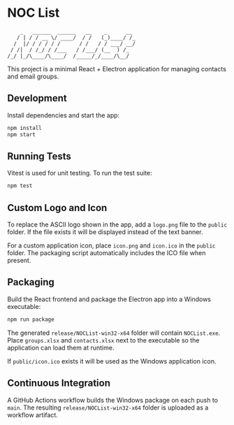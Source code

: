 # NOC List

```
    _   ______  ______   __    _      __
   / | / / __ \/ ____/  / /   (_)____/ /_
  /  |/ / / / / /      / /   / / ___/ __/
 / /|  / /_/ / /___   / /___/ (__  ) /_
/_/ |_/\____/\____/  /_____/_/____/\__/

```

This project is a minimal React + Electron application for managing contacts and email groups.

## Development

Install dependencies and start the app:

```bash
npm install
npm start
```

## Running Tests

Vitest is used for unit testing. To run the test suite:

```bash
npm test
```

## Custom Logo and Icon

To replace the ASCII logo shown in the app, add a `logo.png` file to the
`public` folder. If the file exists it will be displayed instead of the
text banner.

For a custom application icon, place `icon.png` and `icon.ico` in the
`public` folder. The packaging script automatically includes the
ICO file when present.

## Packaging

Build the React frontend and package the Electron app into a Windows executable:

```bash
npm run package
```

The generated `release/NOCList-win32-x64` folder will contain `NOCList.exe`. Place
`groups.xlsx` and `contacts.xlsx` next to the executable so the application can
load them at runtime.

If `public/icon.ico` exists it will be used as the Windows
application icon.

## Continuous Integration

A GitHub Actions workflow builds the Windows package on each push to `main`.
The resulting `release/NOCList-win32-x64` folder is uploaded as a workflow artifact.
